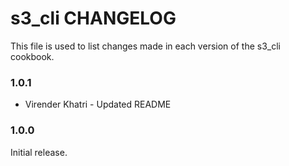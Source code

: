# s3_cli CHANGELOG

This file is used to list changes made in each version of the s3_cli cookbook.

### 1.0.1

- Virender Khatri - Updated README


### 1.0.0

Initial release.
